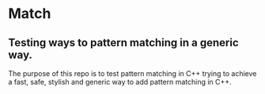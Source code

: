 # Match
## Testing ways to pattern matching in a generic way.
The purpose of this repo is to test pattern matching in C++ trying to achieve a fast, safe, stylish and generic way to add pattern matching in C++.
